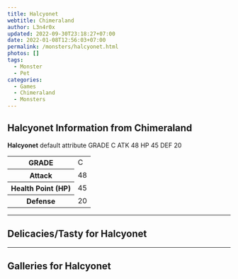 ```yaml
---
title: Halcyonet
webtitle: Chimeraland
author: L3n4r0x
updated: 2022-09-30T23:18:27+07:00
date: 2022-01-08T12:56:03+07:00
permalink: /monsters/halcyonet.html
photos: []
tags:
  - Monster
  - Pet
categories:
  - Games
  - Chimeraland
  - Monsters
---
```


<section id="bootstrap-wrapper"><link rel="stylesheet" href="https://cdn.statically.io/gh/dimaslanjaka/Web-Manajemen/40ac3225/css/bootstrap-4.5-wrapper.css"/><h1>Halcyonet Information from Chimeraland</h1><p><b>Halcyonet</b> default attribute GRADE C ATK 48 HP 45 DEF 20<table><tr><th>GRADE</th><td>C</td></tr><tr><th>Attack</th><td>48</td></tr><tr><th>Health Point (HP)</th><td>45</td></tr><tr><th>Defense</th><td>20</td></tr></table></p><hr/><h2>Delicacies/Tasty for Halcyonet</h2><hr/><div id="gallery"><h2>Galleries for Halcyonet</h2><div class="row"></div></div></section>